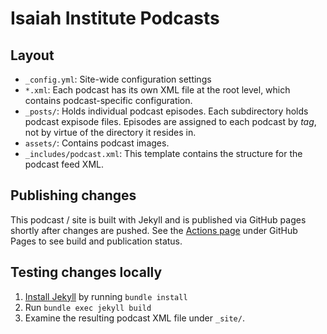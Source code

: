 Isaiah Institute Podcasts
=========================

Layout
------

- `_config.yml`: Site-wide configuration settings
- `*.xml`: Each podcast has its own XML file at the root level, which contains podcast-specific configuration.
- `_posts/`: Holds individual podcast episodes. Each subdirectory holds podcast expisode files. Episodes are assigned to each podcast by _tag_, not by virtue of the directory it resides in.
- `assets/`: Contains podcast images.
- `_includes/podcast.xml`: This template contains the structure for the podcast feed XML.

Publishing changes
------------------

This podcast / site is built with Jekyll and is published via GitHub pages shortly after changes are pushed. See the [Actions page](actions/) under GitHub Pages to see build and publication status.

Testing changes locally
-----------------------

1. [Install Jekyll](https://jekyllrb.com/docs/installation/) by running `bundle install`
2. Run `bundle exec jekyll build`
3. Examine the resulting podcast XML file under `_site/`.
